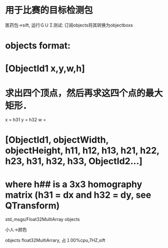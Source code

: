 用于比赛的目标检测包
====================
医药包->sift, 运行ＧＵＩ测试:
订阅objects将其转换为objectboxs
# objects format: 
# [ObjectId1 x,y,w,h]
# 求出四个顶点，然后再求这四个点的最大矩形．
x = h31
y = h32
w = 
# [ObjectId1, objectWidth, objectHeight, h11, h12, h13, h21, h22, h23, h31, h32, h33, ObjectId2...] 
# where h## is a 3x3 homography matrix (h31 = dx and h32 = dy, see QTransform)
std_msgs/Float32MultiArray objects 

小人->颜色

objects float32MultiArrary, 占１00%cpu,7HZ,sift